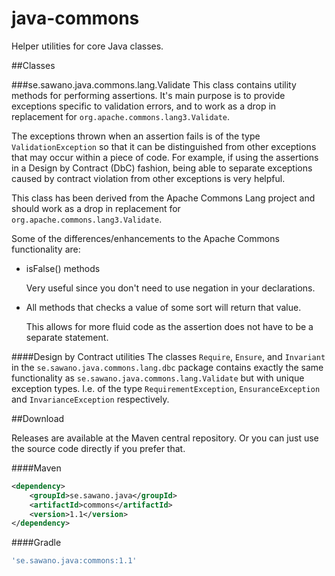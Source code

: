 java-commons
============
Helper utilities for core Java classes.

##Classes

###se.sawano.java.commons.lang.Validate
This class contains utility methods for performing assertions. It's main purpose is to provide exceptions specific to validation errors, and to work as a drop in
replacement for `org.apache.commons.lang3.Validate`.

The exceptions thrown when an assertion fails is of the type `ValidationException` so that it can be distinguished from other exceptions that may occur within a piece of code.
For example, if using the assertions in a Design by Contract (DbC) fashion, being able to separate exceptions caused by contract violation from other exceptions is very helpful.

This class has been derived from the Apache Commons Lang project and should work as a drop in replacement for `org.apache.commons.lang3.Validate`.

Some of the differences/enhancements to the Apache Commons functionality are:

- isFalse() methods

    Very useful since you don't need to use negation in your declarations.
- All methods that checks a value of some sort will return that value.

    This allows for more fluid code as the assertion does not have to be a separate statement.

####Design by Contract utilities
The classes `Require`, `Ensure`, and `Invariant` in the `se.sawano.java.commons.lang.dbc` package contains exactly the same functionality as `se.sawano.java.commons.lang.Validate` but with
unique exception types. I.e. of the type `RequirementException`, `EnsuranceException` and `InvarianceException` respectively.


##Download

Releases are available at the Maven central repository. Or you can just use the source code directly if you prefer that.

####Maven
```xml
<dependency>
    <groupId>se.sawano.java</groupId>
    <artifactId>commons</artifactId>
    <version>1.1</version>
</dependency>
```

####Gradle
```groovy
'se.sawano.java:commons:1.1'
```
